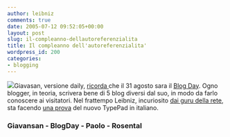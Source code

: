 ```yaml
---
author: leibniz
comments: true
date: 2005-07-12 09:52:05+00:00
layout: post
slug: il-compleanno-dellautoreferenzialita
title: Il compleanno dell'autoreferenzialita'
wordpress_id: 200
categories:
- blogging
---
```


![](http://blogday.wikispaces.org/i/n/blogday.gif)Giavasan, versione daily, [ricorda ](http://giavasan.diludovico.it/archivio/2005/07/11/blogday-2005/)che il 31 agosto sara il [Blog Day](http://blogday.wikispaces.org/).
Ogno blogger, in teoria, scrivera bene di 5 blog diversi dal suo, in
modo da farlo conoscere ai visitatori. Nel frattempo Leibniz,
incuriosito [dai guru della rete](http://paolo.evectors.it/italian/2005/07/08.html#a2566), sta facendo [una prova](http://www.rosental.typepad.com/) del nuovo TypePad in italiano.  



### Giavansan - BlogDay - Paolo - Rosental  


